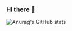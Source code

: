 ### Hi there 👋

![Anurag's GitHub stats](https://github-readme-stats.vercel.app/api?username=anuraghazra&count_private=true)

